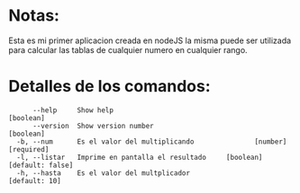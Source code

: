 # Notas:

Esta es mi primer aplicacion creada en nodeJS la misma puede ser utilizada para calcular las tablas de cualquier numero en cualquier rango.

# Detalles de los comandos:

```
      --help     Show help                                             [boolean]
      --version  Show version number                                   [boolean]
  -b, --num      Es el valor del multiplicando               [number] [required]
  -l, --listar   Imprime en pantalla el resultado     [boolean] [default: false]
  -h, --hasta    Es el valor del multplicador                      [default: 10]
```